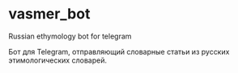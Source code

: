 ﻿# vasmer_bot
Russian ethymology bot for telegram

Бот для Telegram, отправляющий словарные статьи из русских этимологических словарей.
